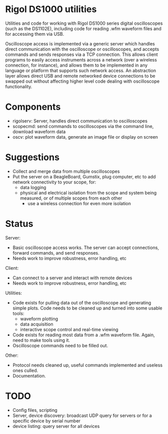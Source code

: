 Rigol DS1000 utilities
=====

Utilities and code for working with Rigol DS1000 series digital oscilloscopes (such as the DS1102E), including code for reading .wfm waveform files and for accessing them via USB.

Oscilloscope access is implemented via a generic server which handles direct communication with the oscilloscope or oscilloscopes, and accepts commands and sends responses via a TCP connection. This allows client programs to easily access instruments across a network (over a wireless connection, for instance), and allows them to be implemented in any language or platform that supports such network access. An abstraction layer allows direct USB and remote networked device connections to be swapped out without affecting higher level code dealing with oscilloscope functionality.

Components
=====

* rigolserv: Server, handles direct communication to oscilloscopes
* scopecmd: send commands to oscilloscopes via the command line, download waveform data
* oscv: plot waveform data, generate an image file or display on screen



Suggestions
=====

* Collect and merge data from multiple oscilloscopes
* Put the server on a BeagleBoard, Gumstix, plug computer, etc to add network connectivity to your scope, for:
	* data logging
	* physical and electrical isolation from the scope and system being measured, or of multiple scopes from each other
		* use a wireless connection for even more isolation


Status
=====

Server:

* Basic oscilloscope access works. The server can accept connections, forward commands, and send responses.
* Needs work to improve robustness, error handling, etc

Client:

* Can connect to a server and interact with remote devices
* Needs work to improve robustness, error handling, etc

Utilities:

* Code exists for pulling data out of the oscilloscope and generating simple plots. Code needs to be cleaned up and turned into some usable tools:
	* waveform plotting
	* data acquisition
	* interactive scope control and real-time viewing
* Code exists for reading most data from a .wfm waveform file. Again, need to make tools using it.
* Oscilloscope commands need to be filled out.

Other:

* Protocol needs cleaned up, useful commands implemented and useless ones culled.
* Documentation.


TODO
=====

* Config files, scripting
* Server, device discovery: broadcast UDP query for servers or for a specific device by serial number
* device listing: query server for all devices
